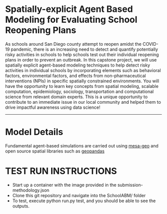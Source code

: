 # Spatially-explicit Agent Based Modeling for Evaluating School Reopening Plans

As schools around San Diego county attempt to reopen amidst the COVID-19 pandemic, there is an increasing need to detect and quantify potentially risky activities in schools to help schools test out their individual reopening plans in order to prevent an outbreak. In this capstone project, we will use spatially explicit agent-based modeling techniques to help detect risky activities in individual schools by incorporating elements such as behavioral factors, environmental factors, and effects from non-pharmaceutical interventions (NPIs) in specific spatially constrained environments. You will have the opportunity to learn key concepts from spatial modeling, scalable computation, epidemiology, sociology, transportation and computational science from relevant domain experts. This is a unique opportunity to contribute to an immediate issue in our local community and helped them to drive impactful awareness using data science!

---

# Model Details
Fundamental agent-based simulations are carried out using [mesa-geo](https://github.com/Corvince/mesa-geo) and open source spatial libraries such as [geopandas](https://geopandas.org/)


# TEST RUN INSTRUCTIONS
* Start up a container with the image provided in the submission-methodology.json
* Clone this git repository and navigate into the SchoolABM/ folder
* To test, execute python run.py test, and you should be able to see the outputs.
